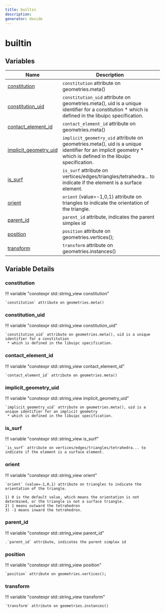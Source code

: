 ```yaml
---
title: builtin
description: 
generator: doxide
---
```



# builtin



## Variables

| Name | Description |
| ---- | ----------- |
| [constitution](#constitution) | `constitution` attribute on geometries.meta()  |
| [constitution_uid](#constitution_uid) | `constitution_uid` attribute on geometries.meta(), uid is a unique identifier for a constitution * which is defined in the libuipc specification.  |
| [contact_element_id](#contact_element_id) | `contact_element_id` attribute on geometries.meta()  |
| [implicit_geometry_uid](#implicit_geometry_uid) | `implicit_geometry_uid` attribute on geometries.meta(), uid is a unique identifier for an implicit geometry * which is defined in the libuipc specification.  |
| [is_surf](#is_surf) | `is_surf` attribute on vertices/edges/triangles/tetrahedra... to indicate if the element is a surface element.  |
| [orient](#orient) | `orient` (value=-1,0,1) attribute on triangles to indicate the orientation of the triangle. |
| [parent_id](#parent_id) | `parent_id` attribute, indicates the parent simplex id  |
| [position](#position) | `position` attribute on geometries.vertices();  |
| [transform](#transform) | `transform` attribute on geometries.instances()  |

## Variable Details

### constitution<a name="constitution"></a>

!!! variable "constexpr std::string_view constitution"

    
    
    `constitution` attribute on geometries.meta()
     
    
    
    

### constitution_uid<a name="constitution_uid"></a>

!!! variable "constexpr std::string_view constitution_uid"

    
    
    `constitution_uid` attribute on geometries.meta(), uid is a unique identifier for a constitution
     * which is defined in the libuipc specification.
     
    
    
    

### contact_element_id<a name="contact_element_id"></a>

!!! variable "constexpr std::string_view contact_element_id"

    
    
    `contact_element_id` attribute on geometries.meta()
     
    
    
    

### implicit_geometry_uid<a name="implicit_geometry_uid"></a>

!!! variable "constexpr std::string_view implicit_geometry_uid"

    
    
    `implicit_geometry_uid` attribute on geometries.meta(), uid is a unique identifier for an implicit geometry
     * which is defined in the libuipc specification.
     
    
    
    

### is_surf<a name="is_surf"></a>

!!! variable "constexpr std::string_view is_surf"

    
    
    `is_surf` attribute on vertices/edges/triangles/tetrahedra... to indicate if the element is a surface element.
     
    
    
    

### orient<a name="orient"></a>

!!! variable "constexpr std::string_view orient"

    
    
    `orient` (value=-1,0,1) attribute on triangles to indicate the orientation of the triangle.
    
    1) 0 is the default value, which means the orientation is not determined, or the triangle is not a surface triangle.
    2) 1 means outward the tetrahedron
    3) -1 means inward the tetrahedron.
    
    

### parent_id<a name="parent_id"></a>

!!! variable "constexpr std::string_view parent_id"

    
    .`parent_id` attribute, indicates the parent simplex id 
     
    
    
    

### position<a name="position"></a>

!!! variable "constexpr std::string_view position"

    
    
    `position` attribute on geometries.vertices();
     
    
    
    

### transform<a name="transform"></a>

!!! variable "constexpr std::string_view transform"

    
    
    `transform` attribute on geometries.instances()
     
    
    
    


